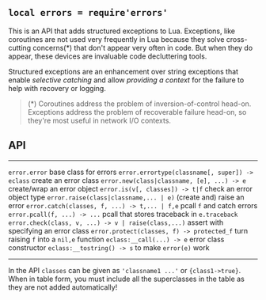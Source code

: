 
## `local errors = require'errors'`

This is an API that adds structured exceptions to Lua. Exceptions, like
coroutines are not used very frequently in Lua because they solve
cross-cutting concerns(*) that don't appear very often in code. But when
they do appear, these devices are invaluable code decluttering tools.

Structured exceptions are an enhancement over string exceptions that enable
_selective catching_ and allow _providing a context_ for the failure to help
with recovery or logging.

> (*) Coroutines address the problem of inversion-of-control head-on.
Exceptions address the problem of recoverable failure head-on, so they're
most useful in network I/O contexts.

## API

---------------------------------------------------- -------------------------
`error.error`                                        base class for errors
`error.errortype(classname[, super]) -> eclass`      create an error class
`error.new(class|classname, [e], ...) -> e`          create/wrap an error object
`error.is(v[, classes]) -> t|f`                      check an error object type
`error.raise(class|classname,... | e)`               (create and) raise an error
`error.catch(classes, f, ...) -> t,... | f,e`        pcall `f` and catch errors
`error.pcall(f, ...) -> ...`                         pcall that stores traceback in `e.traceback`
`error.check(class, v, ...) -> v | raise(class,...)` assert with specifying an error class
`error.protect(classes, f) -> protected_f`           turn raising `f` into a `nil,e` function
`eclass:__call(...) -> e`                            error class constructor
`eclass:__tostring() -> s`                           to make `error(e)` work
---------------------------------------------------- -------------------------

In the API `classes` can be given as `'classname1 ...'` or `{class1->true}`.
When in table form, you must include all the superclasses in the table as
they are not added automatically!

